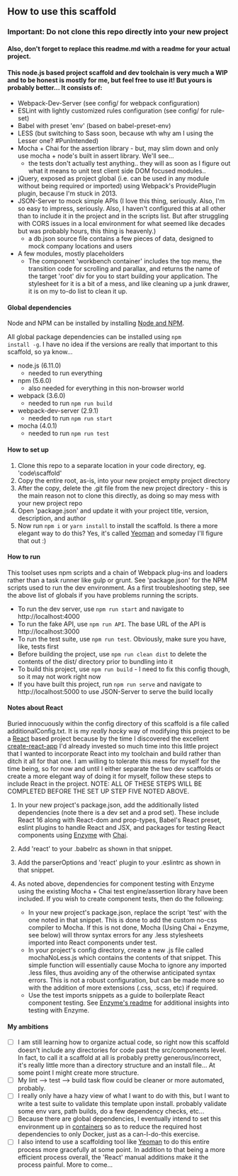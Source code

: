 ## How to use this scaffold

### Important: Do not clone this repo directly into your new project
#### Also, don't forget to replace this readme.md with a readme for your actual project.

#### This node.js based project scaffold and dev toolchain is very much a WIP and to be honest is mostly for me, but feel free to use it! But yours is probably better... It consists of:

* Webpack-Dev-Server (see config/ for webpack configuration)
* ESLint with lightly customized rules configuration (see config/ for rule-set)
* Babel with preset 'env' (based on babel-preset-env)
* LESS (but switching to Sass soon, because wth why am I using the Lesser one? \#PunIntended)
* Mocha + Chai for the assertion library - but, may slim down and only use mocha + node's built in assert library. We'll see... 
    * the tests don't actually test anything.. they will as soon as I figure out what it means to unit test client side DOM focused modules.. 
* jQuery, exposed as project global (i.e. can be used in any module without being required or imported) using Webpack's ProvidePlugin plugin, because I'm stuck in 2013.
* JSON-Server to mock simple APIs (I love this thing, seriously. Also, I'm so easy to impress, seriously. Also, I haven't configured this at all other than to include it in the project and in the scripts list. But after struggling with CORS issues in a local environment for what seemed like decades but was probably hours, this thing is heavenly.)
    * a db.json source file contains a few pieces of data, designed to mock company locations and users
* A few modules, mostly placeholders
    * The component 'workbench container' includes the top menu, the transition code for scrolling and parallax, and returns the name of the target 'root' div for you to start building your application. The stylesheet for it is a bit of a mess, and like cleaning up a junk drawer, it is on my to-do list to clean it up. 

#### Global dependencies
Node and NPM can be installed by installing [Node and NPM](https://nodejs.org/en/).

All global package dependencies can be installed using <code>npm install -g</code>. I have no idea if the versions are really that important to this scaffold, so ya know... 

* node.js (6.11.0)
    * needed to run everything
* npm (5.6.0)
    * also needed for everything in this non-browser world
* webpack (3.6.0)
    * needed to run <code>npm run build</code>
* webpack-dev-server (2.9.1)
    * needed to run <code>npm run start</code>
* mocha (4.0.1)
    * needed to run <code>npm run test</code>

#### How to set up

1. Clone this repo to a separate location in your code directory, eg. 'code\scaffold'
2. Copy the entire root, as-is, into your new project empty project directory
3. After the copy, delete the .git file from the new project directory - this is the main reason not to clone this directly, as doing so may mess with your new project repo
4. Open 'package.json' and update it with your project title, version, description, and author
5. Now run <code>npm i</code> or <code>yarn install</code> to install the scaffold.  Is there a more elegant way to do this? Yes, it's called [Yeoman](http://yeoman.io/learning/) and someday I'll figure that out :) 

#### How to run

This toolset uses npm scripts and a chain of Webpack plug-ins and loaders rather than a task runner like gulp or grunt. See 'package.json' for the NPM scripts used to run the dev environment. As a first troubleshooting step, see the above list of globals if you have problems running the scripts. 

* To run the dev server, use <code>npm run start</code> and navigate to http://localhost:4000
* To run the fake API, use <code>npm run API</code>. The base URL of the API is http://localhost:3000
* To run the test suite, use <code>npm run test</code>. Obviously, make sure you have, like, tests first    
* Before building the project, use <code>npm run clean dist</code> to delete the contents of the dist/ directory prior to bundling into it
* To build this project, use <code>npm run build</code> - I need to fix this config though, so it may not work right now
* If you have built this project, run <code>npm run serve</code> and navigate to http://localhost:5000 to use JSON-Server to serve the build locally

#### Notes about React

Buried innocuously within the config directory of this scaffold is a file called additionalConfig.txt. It is my <i>really hacky</i> way of modifying this project to be a [React](https://github.com/facebook/react) based project because by the time I discovered the excellent [create-react-app](https://github.com/facebookincubator/create-react-app) I'd already invested so much time into this little project that I wanted to incorporate React into my toolchain and build rather than ditch it all for that one. I am willing to tolerate this mess for myself for the time being, so for now and until I either separate the two dev scaffolds or create a more elegant way of doing it for myself, follow these steps to include React in the project. NOTE: ALL OF THESE STEPS WILL BE COMPLETED BEFORE THE SET UP STEP FIVE NOTED ABOVE. 

1. In your new project's package.json, add the additionally listed dependencies (note there is a dev set and a prod set). These include React 16 along with React-dom and prop-types, Babel's React preset, eslint plugins to handle React and JSX, and packages for testing React components using [Enzyme](https://github.com/airbnb/enzyme) with [Chai](https://github.com/producthunt/chai-enzyme).

2. Add 'react' to your .babelrc as shown in that snippet. 

3. Add the parserOptions and 'react' plugin to your .eslintrc as shown in that snippet.

4. As noted above, dependencies for component testing with Enzyme using the existing Mocha + Chai test engine/assertion library have been included. If you wish to create component tests, then do the following:
    * In your new project's package.json, replace the script 'test' with the one noted in that snippet. This is done to add the custom no-css compiler to Mocha. If this is not done, Mocha (Using Chai + Enzyme, see below) will throw syntax errors for any .less stylesheets imported into React components under test. 
    * In your project's config directory, create a new .js file called mochaNoLess.js which contains the contents of that snippet. This simple function will essentially cause Mocha to ignore any imported .less files, thus avoiding any of the otherwise anticipated syntax errors. This is not a robust configuration, but can be made more so with the addition of more extensions (.css, .scss, etc) if required. 
    * Use the test imports snippets as a guide to boilerplate React component testing. See [Enzyme's readme](https://github.com/airbnb/enzyme) for additional insights into testing with Enzyme. 

#### My ambitions

- [ ] I am still learning how to organize actual code, so right now this scaffold doesn't include any directories for code past the src/components level. In fact, to call it a scaffold at all is probably pretty generous/incorrect, it's really little more than a directory structure and an install file... At some point I might create more structure.
- [ ] My lint --> test --> build task flow could be cleaner or more automated, probably.
- [ ] I really only have a hazy view of what I want to do with this, but I want to write a test suite to validate this template upon install. probably validate some env vars, path builds, do a few dependency checks, etc... 
- [ ] Because there are global dependencies, I eventually intend to set this environment up in [containers](https://www.docker.com/) so as to reduce the required host dependencies to only Docker, just as a can-I-do-this exercise.
- [ ] I also intend to use a scaffolding tool like [Yeoman](http://yeoman.io/learning/) to do this entire process more gracefully at some point. In addition to that being a more efficient process overall, the 'React' manual additions make it the process painful. More to come... 